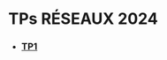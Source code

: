 # TPs RÉSEAUX 2024

- ### [TP1](https://github.com/thomascrecy/thomas-network-2024/blob/main/TP1/TP%201.md)